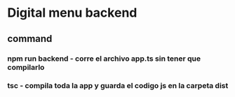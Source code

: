 # Digital menu backend

## command

### npm run backend - corre el archivo app.ts sin tener que compilarlo

### tsc - compila toda la app y guarda el codigo js en la carpeta dist
